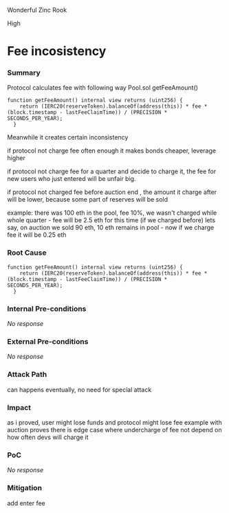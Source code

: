 Wonderful Zinc Rook

High

# Fee incosistency

### Summary

Protocol calculates fee with following way Pool.sol getFeeAmount()
```solidity
function getFeeAmount() internal view returns (uint256) {
    return (IERC20(reserveToken).balanceOf(address(this)) * fee * (block.timestamp - lastFeeClaimTime)) / (PRECISION * SECONDS_PER_YEAR);
  }
```
Meanwhile it creates certain inconsistency 

if protocol not charge fee often enough it makes bonds cheaper, leverage higher

if protocol not charge fee for a quarter and decide to charge it, the fee for new users who just entered will be unfair big.

if protocol not charged fee before auction end , the amount it charge after will be lower, because some part of reserves will be sold

example: 
there was 100 eth in the pool, fee 10%, we wasn't charged while whole quarter - fee will be 2.5 eth for this time (if we charged before)
lets say, on auction we sold 90 eth, 10 eth remains in pool - now if we charge fee it will be 0.25 eth

### Root Cause

```solidity
function getFeeAmount() internal view returns (uint256) {
    return (IERC20(reserveToken).balanceOf(address(this)) * fee * (block.timestamp - lastFeeClaimTime)) / (PRECISION * SECONDS_PER_YEAR);
  }
```

### Internal Pre-conditions

_No response_

### External Pre-conditions

_No response_

### Attack Path

can happens eventually, no need for special attack

### Impact

as i proved, user might lose funds and protocol might lose fee
example with auction proves there is edge case where undercharge of fee not depend on how often devs will charge it 

### PoC

_No response_

### Mitigation

add enter fee